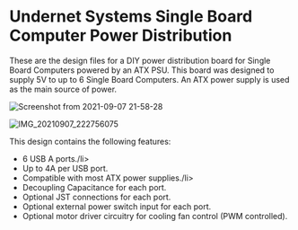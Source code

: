 # Undernet Systems Single Board Computer Power Distribution
These are the design files for a DIY power distribution board for Single Board Computers powered by an ATX PSU. This board was designed to supply 5V to up to 6 Single Board Computers. An ATX power supply is used as the main source of power. 

![Screenshot from 2021-09-07 21-58-28](https://user-images.githubusercontent.com/18277407/132437758-87e6f3b5-568f-4da1-9f1d-e23bc6f13003.png)

![IMG_20210907_222756075](https://user-images.githubusercontent.com/18277407/132438430-c5b19699-f92b-4005-9a48-fb89defb7af8.jpg)


This design contains the following features:
<ul>
<li>6 USB A ports./li>
<li>Up to 4A per USB port.</li>
<li>Compatible with most ATX power supplies./li>
<li>Decoupling Capacitance for each port.</li>
<li>Optional JST connections for each port. </li>
<li>Optional external power switch input for each port. </li>
<li>Optional motor driver circuitry for cooling fan control (PWM controlled). </li>
</ul>
